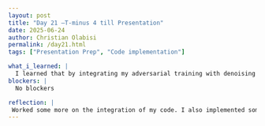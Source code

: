```yaml
---
layout: post
title: "Day 21 –T-minus 4 till Presentation"
date: 2025-06-24
author: Christian Olabisi
permalink: /day21.html
tags: ["Presentation Prep", "Code implementation"]

what_i_learned: |
  I learned that by integrating my adversarial training with denoising and feature-based classification algorithms together then my code will become more robust in defending against adversarial attacks.  The combinatin of the two algorithms will train a ResNet18 model enhanced with a denoise block, that allows for  it to better handle perturbed inputs. I input some code that  includes checkpoints for  every 20 epochs, training to resume after interruption especially for when my computer turns off. 
blockers: |
  No blockers

reflection: |
 Worked some more on the integration of my code. I also implemented some new pieces of code that I hope will better the runtime on my model (HOPEFULLY), Im gonna run my code at home to see if it has improved the accuracy and runtime. Also lowkey was excited to hear that I might be gettiing my first paycheck this thursday. Did some more work on my slides for the presentation. Not as nervous as I was before. Though I still hate presentations, so hopefully Im good by friday.
---
```

